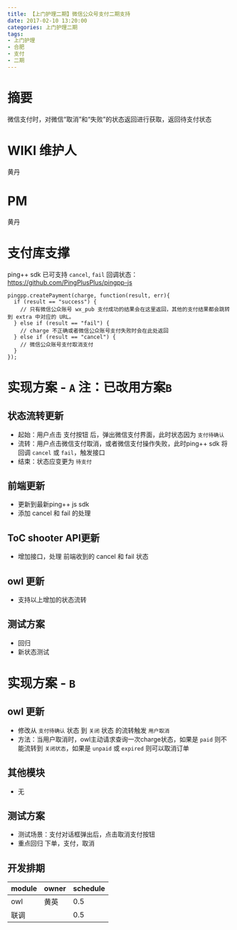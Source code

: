 ```yaml
---
title: 【上门护理二期】微信公众号支付二期支持
date: 2017-02-10 13:20:00
categories: 上门护理二期
tags:
- 上门护理
- 合肥
- 支付
- 二期
---
```


# 摘要

微信支付时，对微信“取消”和“失败”的状态返回进行获取，返回待支付状态

<!--more-->

# WIKI 维护人

黄丹

# PM

黄丹

# 支付库支撑
ping++ sdk 已可支持 `cancel`, `fail` 回调状态：https://github.com/PingPlusPlus/pingpp-js

```
pingpp.createPayment(charge, function(result, err){
  if (result == "success") {
    // 只有微信公众账号 wx_pub 支付成功的结果会在这里返回，其他的支付结果都会跳转到 extra 中对应的 URL。
  } else if (result == "fail") {
    // charge 不正确或者微信公众账号支付失败时会在此处返回
  } else if (result == "cancel") {
    // 微信公众账号支付取消支付
  }
});
```

# 实现方案 - `A` 注：已改用方案`B`
## 状态流转更新
  - 起始：用户点击 支付按钮 后，弹出微信支付界面，此时状态因为 `支付待确认`
  - 流转：用户点击微信支付取消，或者微信支付操作失败，此时ping++ sdk 将回调 `cancel` 或 `fail`，触发接口
  - 结束：状态应变更为 `待支付`

## 前端更新
  - 更新到最新ping++ js sdk
  - 添加 cancel 和 fail 的处理

## ToC shooter API更新
  - 增加接口，处理 前端收到的 cancel 和 fail 状态

## owl 更新
  - 支持以上增加的状态流转

## 测试方案
  - 回归
  - 新状态测试

# 实现方案 - `B`
## owl 更新
  - 修改从 `支付待确认` 状态 到 `关闭` 状态 的流转触发 `用户取消`
  - 方法：当用户取消时，owl主动请求查询一次charge状态，如果是 `paid` 则不能流转到 `关闭状态`，如果是 `unpaid` 或 `expired` 则可以取消订单

## 其他模块
  - 无

## 测试方案
  - 测试场景：支付对话框弹出后，点击取消支付按钮
  - 重点回归 下单，支付，取消

## 开发排期
module | owner | schedule
-- | -- | --
owl | 黄英 | 0.5
联调 | | 0.5
